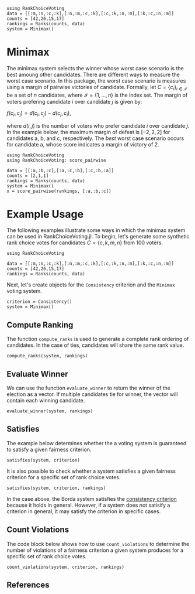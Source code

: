 ```@setup minimax
using RankChoiceVoting
data = [[:m,:n,:c,:k],[:n,:m,:c,:k],[:c,:k,:n,:m],[:k,:c,:n,:m]]
counts = [42,26,15,17]
rankings = Ranks(counts, data)
system = Minimax()
```
# Minimax

The minimax system selects the winner whose worst case scenario is the best amoung other candidates. There are different ways to measure the worst case scenario. In this package, the worst case scenario is measures using a margin of pairwise victories of candidate. Formally, let $C = \{c_i\}_{i\in \mathcal{I}}$ be a set of $n$ candidates, where $\mathcal{I}=\{1,\dots,n\}$ is the index set. The margin of voters prefering candidate $i$ over candidate $j$ is given by:

$f(c_i,c_j) = d(c_i,c_j) - d(c_j,c_i),$

where $d(i,j)$ is the number of voters who prefer candidate $i$ over candidate $j$. In the example below, the maximum margin of defeat is $[-2,2,2]$ for candidates a, b, and c, respectively. The *best* worst case scenario occurs for candidate a, whose score indicates a margin of victory of 2.  

```@example 
using RankChoiceVoting
using RankChoiceVoting: score_pairwise

data = [[:a,:b,:c],[:a,:c,:b],[:c,:b,:a]]
counts = [2,1,1]
rankings = Ranks(counts, data)
system = Minimax()
x = score_pairwise(rankings, [:a,:b,:c])
```
# Example Usage

The following examples illustrate some ways in which the minimax system can be used in RankChoiceVoting.jl. To begin, let's generate some synthetic rank choice votes for candidates $C = \{c,k,m,n\}$ from 100 voters. 

```@example minimax
using RankChoiceVoting 

data = [[:m,:n,:c,:k],[:n,:m,:c,:k],[:c,:k,:n,:m],[:k,:c,:n,:m]]
counts = [42,26,15,17]
rankings = Ranks(counts, data)
```
Next, let's create objects for the `Consistency` criterion and the `Minimax` voting system.
```@example minimax 
criterion = Consistency()
system = Minimax()
```

## Compute Ranking
The function `compute_ranks` is used to generate a complete rank ordering of candidates. In the case of ties, candidates will share the same rank value. 
```@example minimax
compute_ranks(system, rankings)
```

## Evaluate Winner
We can use the function `evaluate_winner` to return the winner of the election as a vector. If multiple candidates tie for winner, the vector will contain each winning candidate.
```@example minimax
evaluate_winner(system, rankings)
```

## Satisfies
The example below determines whether the a voting system is guaranteed to satisfy a given fairness criterion. 

```@example minimax
satisfies(system, criterion)
```
It is also possible to check whether a system satisfies a given fairness criterion for a specific set of rank choice votes.
```@example minimax
satisfies(system, criterion, rankings)
```
In the case above, the Borda system satisfies the [consistency criterion](../criteria/consistency.md) because it holds in general. However, if a system does not satisify a criterion in general, it may satisfy the criterion in specific cases. 

## Count Violations
The code block below shows how to use `count_violations` to determine the number of violations of a fairness criterion a given system produces for a specific set of rank choice votes.
```@example minimax
count_violations(system, criterion, rankings)
```

## References
